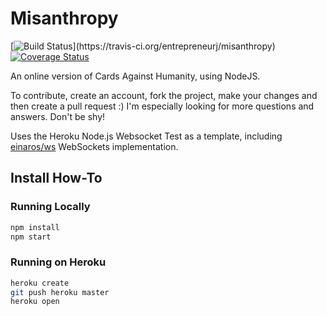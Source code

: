 # Misanthropy
[![Build Status](https://travis-ci.org/entrepreneurj/misanthropy.svg?)](https://travis-ci.org/entrepreneurj/misanthropy)
[![Coverage Status](https://coveralls.io/repos/entrepreneurj/misanthropy/badge.png?branch=misanthropy)](https://coveralls.io/r/entrepreneurj/misanthropy?branch=misanthropy)

An online version of Cards Against Humanity, using NodeJS.

To contribute, create an account, fork the project, make your changes and then create a pull request :) I'm especially looking for more questions and answers. Don't be shy!

Uses the Heroku Node.js Websocket Test as a template, including [einaros/ws](http://einaros.github.io/ws/) WebSockets implementation.


## Install How-To

### Running Locally

``` bash
npm install
npm start
```

### Running on Heroku

``` bash
heroku create
git push heroku master
heroku open
```
